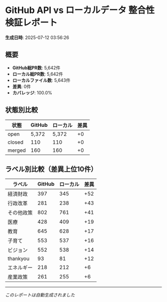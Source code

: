 # GitHub API vs ローカルデータ 整合性検証レポート

**生成日時**: 2025-07-12 03:56:26

## 概要

- **GitHub総PR数**: 5,642件
- **ローカル総PR数**: 5,642件
- **ローカルファイル数**: 5,643件
- **差異**: 0件
- **カバレッジ**: 100.0%

## 状態別比較

| 状態 | GitHub | ローカル | 差異 |
|------|--------|----------|------|
| open | 5,372 | 5,372 | +0 |
| closed | 110 | 110 | +0 |
| merged | 160 | 160 | +0 |

## ラベル別比較（差異上位10件）

| ラベル | GitHub | ローカル | 差異 |
|--------|--------|----------|------|
| 経済財政 | 397 | 345 | +52 |
| 行政改革 | 281 | 238 | +43 |
| その他政策 | 802 | 761 | +41 |
| 医療 | 428 | 409 | +19 |
| 教育 | 645 | 628 | +17 |
| 子育て | 553 | 537 | +16 |
| ビジョン | 552 | 538 | +14 |
| thankyou | 93 | 81 | +12 |
| エネルギー | 218 | 212 | +6 |
| 産業政策 | 261 | 255 | +6 |

---
*このレポートは自動生成されました*